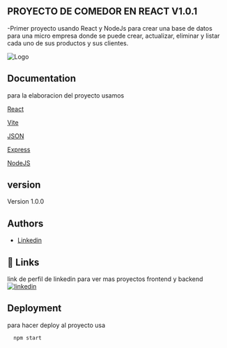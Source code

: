 
## PROYECTO DE COMEDOR EN REACT V1.0.1

-Primer proyecto usando React y NodeJs para crear una base de datos para una micro empresa donde se puede crear, actualizar, eliminar y listar cada uno de sus productos y sus clientes.


![Logo](https://i.pinimg.com/originals/48/30/1c/48301c088bc44a4defec062b42c8eba8.png)


## Documentation

para la elaboracion del proyecto usamos 

[React](https://es.react.dev/)

[Vite](https://vite.dev/)

[JSON](https://www.json.org/json-en.html)

[Express](https://expressjs.com/)

[NodeJS](https://nodejs.org/en/)
## version

Version 1.0.0

## Authors

- [Linkedin](https://www.linkedin.com/in/edwin-castro-13a763272/)


## 🔗 Links

link de perfil de linkedin para ver mas proyectos frontend y backend
[![linkedin](https://img.shields.io/badge/linkedin-0A66C2?style=for-the-badge&logo=linkedin&logoColor=gold)](https://www.linkedin.com/in/edwin-castro-13a763272/)


## Deployment

para hacer deploy al proyecto usa

```bash
  npm start
```

